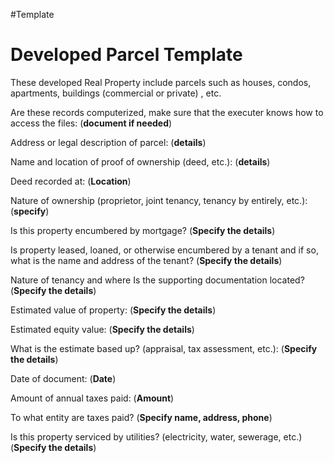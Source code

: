 #Template 
# Developed Parcel Template
These developed Real Property include parcels such as houses, condos, apartments, buildings (commercial or private) , etc.

Are these records computerized, make sure that the executer knows how to access the files:  (**document if needed**)

Address or legal description of parcel:
    (**details**)

Name and location of proof of ownership (deed, etc.):
    (**details**)

Deed recorded at:
    (**Location**)

Nature of ownership (proprietor, joint tenancy, tenancy by entirely, etc.):
    (**specify**)

Is this property encumbered by mortgage?
    (**Specify the details**)

Is property leased, loaned, or otherwise encumbered by a tenant and if so, what is the name and address of the tenant?
    (**Specify the details**)

Nature of tenancy and where Is the supporting documentation located?
    (**Specify the details**)

Estimated value of property:
    (**Specify the details**)

Estimated equity value:
    (**Specify the details**)

What is the estimate based up? (appraisal, tax assessment, etc.):
    (**Specify the details**)

Date of document:
    (**Date**)

Amount of annual taxes paid:
    (**Amount**)

To what entity are taxes paid?
    (**Specify name, address, phone**)

Is this property serviced by utilities? (electricity, water, sewerage, etc.)
    (**Specify the details**)